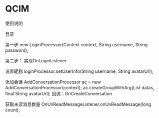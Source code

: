 # QCIM
使用说明

登录

第一步
new LoginProcessor(Context context, String username, String password);

第二步： 
实现OnLoginListener


设置昵称 
loginProcessor.setUserInfo(String username, String avatarUrl);


添加会话
AddConversationProcessor ac = new AddConversationProcessor(context);
ac.createGroupWithArg(List<String> datas, final String avatarUrl);
回调：OnCreateConversation


获取未读消息数量
OnUnReadMessageListener.onUnReadMessage(long count);
